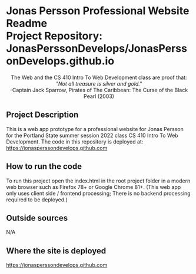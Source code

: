 # Jonas Persson Professional Website Readme <br> Project Repository: JonasPerssonDevelops/JonasPerssonDevelops.github.io

<center>The Web and the CS 410 Intro To Web Development class are proof that:</center>
<center><em>"Not all treasure is silver and gold."</em><br>-Captain Jack Sparrow, Pirates of The Caribbean: The Curse of the Black Pearl (2003)</center>

## Project Description
This is a web app prototype for a professional website for Jonas Persson for the Portland State summer session 2022 class CS 410 Intro To Web Development. The code in this repository is deployed at: https://jonasperssondevelops.github.com

## How to run the code
To run this project open the index.html in the root project folder in a modern web browser such as Firefox 78+ or Google Chrome 81+.
(This web app only uses client side / frontend processing; There is no backend processing required to be deployed.)

## Outside sources
N/A

## Where the site is deployed
https://jonasperssondevelops.github.com
